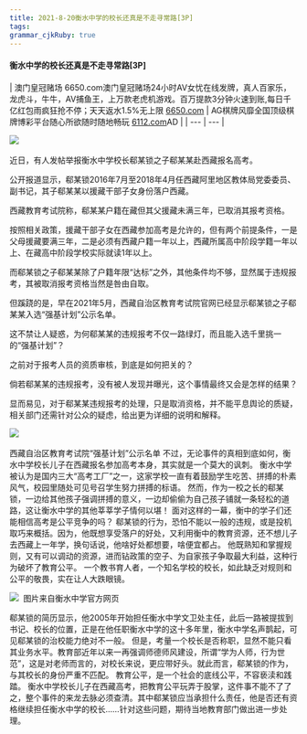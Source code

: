 ```yaml
---
title: 2021-8-20衡水中学的校长还真是不走寻常路[3P]
tags: 
grammar_cjkRuby: true
---
```



#### 衡水中学的校长还真是不走寻常路[3P]

| 澳门皇冠赌场 6650.com澳门皇冠赌场24小时AV女忧在线发牌，真人百家乐，龙虎斗，牛牛，AV捕鱼王，上万款老虎机游戏。百万提款3分钟火速到账,每日千亿红包雨疯狂抢不停；天天返水1.5%无上限
[6650.com](https://www.lul8.com/jiba123.htm) | AG棋牌风靡全国顶级棋牌博彩平台随心所欲随时随地畅玩
[6112.com](https://www.075577777.com/ag02/)AD |
| --- | --- |

![](https://luoimg.com/i/2021/08/19/zh8bmo.jpg) 

近日，有人发帖举报衡水中学校长郗某锁之子郗某某赴西藏报名高考。

公开报道显示，郗某锁2016年7月至2018年4月任西藏阿里地区教体局党委委员、副书记，其子郗某某以援藏干部子女身份落户西藏。

西藏教育考试院称，郗某某户籍在藏但其父援藏未满三年，已取消其报考资格。

按照相关政策，援藏干部子女在西藏参加高考是允许的，但有两个前提条件，一是父母援藏要满三年，二是必须有西藏户籍一年以上，西藏所属高中阶段学籍一年以上、在藏高中阶段学校实际就读1年以上。

而郗某锁之子郗某某除了户籍年限“达标”之外，其他条件均不够，显然属于违规报考，其被取消报考资格当然是咎由自取。

但蹊跷的是，早在2021年5月，西藏自治区教育考试院官网已经显示郗某锁之子郗某某入选“强基计划”公示名单。

这不禁让人疑惑，为何郗某某的违规报考不仅一路绿灯，而且能入选千里挑一的“强基计划”？

之前对于报考人员的资质审核，到底是如何把关的？

倘若郗某某的违规报考，没有被人发现并曝光，这个事情最终又会是怎样的结果？

显而易见，对于郗某某违规报考的处理，只是取消资格，并不能平息舆论的质疑，相关部门还需针对公众的疑虑，给出更为详细的说明和解释。

![](https://luoimg.com/i/2021/08/19/zh8kmr.jpg) 

西藏自治区教育考试院“强基计划”公示名单
不过，无论事件的真相到底如何，衡水中学校长儿子在西藏报名参加高考本身，其实就是一个莫大的讽刺。
衡水中学被认为是国内三大“高考工厂”之一，这家学校一直有着鼓励学生吃苦、拼搏的朴素风气，校园里随处可见号召学生努力拼搏的标语。
然而，作为一校之长的郗某锁，一边给其他孩子强调拼搏的意义，一边却偷偷为自己孩子铺就一条轻松的道路，这让衡水中学的其他莘莘学子情何以堪！
面对这样的一幕，衡中的学子们还能相信高考是公平竞争的吗？
郗某锁的行为，恐怕不能以一般的违规，或是投机取巧来概括。因为，他既想享受落户的好处，又利用衡中的教育资源，还不想儿子去西藏上一年学，换句话说，他啥好处都想要，啥便宜都占。
他既熟知和掌握规则，又有可以调动的资源，进而钻政策的空子、为自家孩子争取最大利益，这种行为破坏了教育公平。
一个教书育人者，一个知名学校的校长，如此缺乏对规则和公平的敬畏，实在让人大跌眼镜。

![](https://luoimg.com/i/2021/08/19/zh8v94.jpg) 
图片来自衡水中学官方网页

郗某锁的简历显示，他2005年开始担任衡水中学文卫处主任，此后一路被提拔到书记、校长的位置，正是在他任职衡水中学的这十多年里，衡水中学名声鹊起，可见郗某锁的治校能力绝对不一般。
但是，考量一个校长是否称职，显然不能只看其业务水平。教育部近年以来一再强调师德师风建设，所谓“学为人师，行为世范”，这是对老师而言的，对校长来说，更应带好头。就此而言，郗某锁的作为，与其校长的身份严重不匹配。
教育公平，是一个社会的底线公平，不容亵渎和践踏。
衡水中学校长儿子在西藏高考，把教育公平玩弄于股掌，这件事不能不了了之，整个事件的来龙去脉必须查清。其中郗某锁应当承担什么责任，他是否还有资格继续担任衡水中学的校长……针对这些问题，期待当地教育部门做出进一步处理。